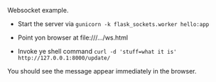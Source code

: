 Websocket example.

- Start the server via ``gunicorn -k flask_sockets.worker hello:app``

- Point yon browser at file:///.../ws.html

- Invoke ye shell command ``curl -d 'stuff=what it is' http://127.0.0.1:8000/update/``

You should see the message appear immediately in the browser.
